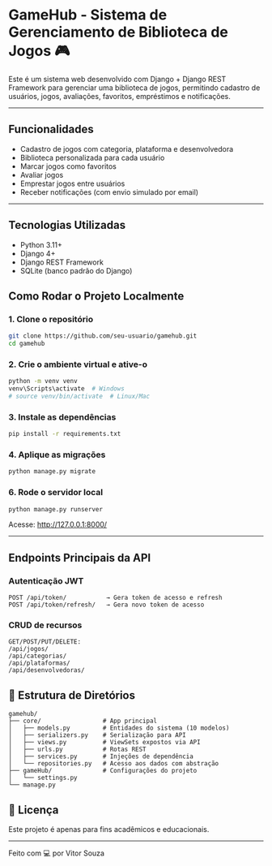 # GameHub - Sistema de Gerenciamento de Biblioteca de Jogos 🎮

Este é um sistema web desenvolvido com Django + Django REST Framework para gerenciar uma biblioteca de jogos, permitindo cadastro de usuários, jogos, avaliações, favoritos, empréstimos e notificações.

---

##  Funcionalidades
- Cadastro de jogos com categoria, plataforma e desenvolvedora
- Biblioteca personalizada para cada usuário
- Marcar jogos como favoritos
- Avaliar jogos
- Emprestar jogos entre usuários
- Receber notificações (com envio simulado por email)

---

## Tecnologias Utilizadas
- Python 3.11+
- Django 4+
- Django REST Framework
- SQLite (banco padrão do Django)


## Como Rodar o Projeto Localmente

### 1. Clone o repositório
```bash
git clone https://github.com/seu-usuario/gamehub.git
cd gamehub
```

### 2. Crie o ambiente virtual e ative-o
```bash
python -m venv venv
venv\Scripts\activate  # Windows
# source venv/bin/activate  # Linux/Mac
```

### 3. Instale as dependências
```bash
pip install -r requirements.txt
```

### 4. Aplique as migrações
```bash
python manage.py migrate
```


### 6. Rode o servidor local
```bash
python manage.py runserver
```

Acesse: http://127.0.0.1:8000/

---

##  Endpoints Principais da API

### Autenticação JWT
```
POST /api/token/           → Gera token de acesso e refresh
POST /api/token/refresh/   → Gera novo token de acesso
```

### CRUD de recursos
```
GET/POST/PUT/DELETE:
/api/jogos/
/api/categorias/
/api/plataformas/
/api/desenvolvedoras/
```


## 📂 Estrutura de Diretórios
```
gamehub/
├── core/                 # App principal
│   ├── models.py         # Entidades do sistema (10 modelos)
│   ├── serializers.py    # Serialização para API
│   ├── views.py          # ViewSets expostos via API
│   ├── urls.py           # Rotas REST
│   ├── services.py       # Injeções de dependência
│   └── repositories.py   # Acesso aos dados com abstração
├── gameHub/              # Configurações do projeto
│   └── settings.py
└── manage.py
```


## 📃 Licença
Este projeto é apenas para fins acadêmicos e educacionais.

---

Feito com 💻 por Vitor Souza
